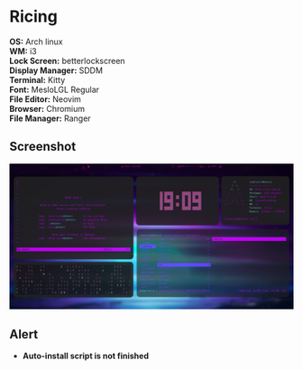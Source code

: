 # Ricing
**OS:** Arch linux   
**WM:** i3  
**Lock Screen:** betterlockscreen  
**Display Manager:** SDDM               
**Terminal:** Kitty  
**Font:** MesloLGL Regular  
**File Editor:** Neovim  
**Browser:** Chromium  
**File Manager:** Ranger

## Screenshot
![Image of Yaktocat](https://raw.githubusercontent.com/vukilis/iNatureOS/main/rice%231.png)

## Alert
* **Auto-install script is not finished**
